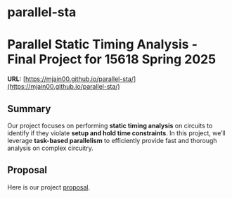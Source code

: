 # parallel-sta

# Parallel Static Timing Analysis - Final Project for 15618 Spring 2025

**URL:** [https://mjain00.github.io/parallel-sta/](https://mjain00.github.io/parallel-sta/)

## Summary
Our project focuses on performing **static timing analysis** on circuits to identify if they violate **setup and hold time constraints**. In this project, we’ll leverage **task-based parallelism** to efficiently provide fast and thorough analysis on complex circuitry.

## Proposal
Here is our project [proposal](proposal.pdf).
